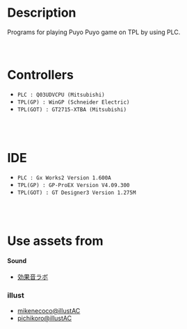# Description
Programs for playing Puyo Puyo game on TPL by using PLC.
<br />
<br />
<br />

# Controllers
- `PLC : Q03UDVCPU (Mitsubishi)`  
- `TPL(GP) : WinGP (Schneider Electric)`  
- `TPL(GOT) : GT2715-XTBA (Mitsubishi)`  
<br />
<br />

# IDE
- `PLC : Gx Works2 Version 1.600A`  
- `TPL(GP) : GP-ProEX Version V4.09.300`  
- `TPL(GOT) : GT Designer3 Version 1.275M`  
<br />
<br />


# Use assets from
#### Sound
- [効果音ラボ](https://soundeffect-lab.info/)  

### illust
- [mikenecoco@illustAC](https://www.ac-illust.com/main/profile.php?id=fT01xxmt&area=1)  
- [pichikoro@illustAC](https://www.ac-illust.com/main/profile.php?id=Lfn5so2Y&area=1)  
